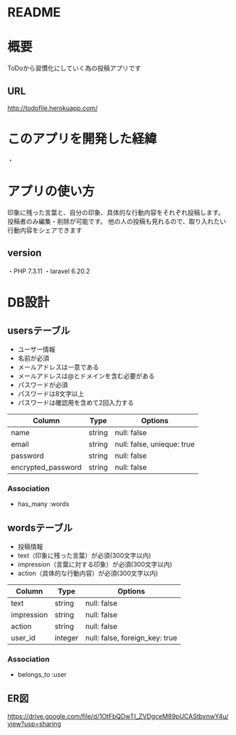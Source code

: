 # README

# 概要
ToDoから習慣化にしていく為の投稿アプリです

## URL
http://todofile.herokuapp.com/

# このアプリを開発した経緯
・

# アプリの使い方
印象に残った言葉と、自分の印象、具体的な行動内容をそれぞれ投稿します。
投稿者のみ編集・削除が可能です。
他の人の投稿も見れるので、取り入れたい行動内容をシェアできます

## version
・PHP 7.3.11
・laravel 6.20.2

# DB設計

## usersテーブル
- ユーザー情報
 - 名前が必須
 - メールアドレスは一意である
 - メールアドレスは@とドメインを含む必要がある
 - パスワードが必須
 - パスワードは8文字以上
 - パスワードは確認用を含めて2回入力する

|Column|Type|Options|
|------|----|-------|
|name|string|null: false|
|email|string|null: false, unieque: true|
|password|string|null: false|
|encrypted_password|string|null: false|
### Association
- has_many :words


## wordsテーブル
- 投稿情報
 - text（印象に残った言葉）が必須(300文字以内)
 - impression（言葉に対する印象）が必須(300文字以内)
 - action（具体的な行動内容）が必須(300文字以内)

|Column|Type|Options|
|------|----|-------|
|text|string|null: false|
|impression|string|null: false|
|action|string|null: false|
|user_id|integer|null: false, foreign_key: true|
### Association
- belongs_to :user


## ER図
https://drive.google.com/file/d/1OtFbQDwTI_ZVDgceM89pUCAStbvnwY4u/view?usp=sharing


